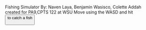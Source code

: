 Fishing Simulator
By: Naven Laya, Benjamin Wasisco, Colette Addah
created for PA9,CPTS 122 at WSU
Move using the WASD and hit <BUTTON> to catch a fish
